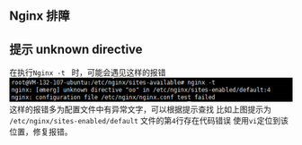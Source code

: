 ## Nginx 排障

## 提示 unknown directive 
在执行`Nginx -t ` 时，可能会遇见这样的报错
![](image/sp161026_125258.png)
这样的报错多为配置文件中有异常文字，可以根据提示查找
比如上图提示为 `/etc/nginx/sites-enabled/default` 文件的第`4`行存在代码错误
使用`vi`定位到该位置，修复报错。